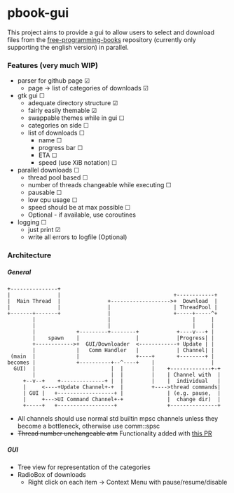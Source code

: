 # pbook-gui

This project aims to provide a gui to allow users to select and download files from the [free-programming-books](https://github.com/vhf/free-programming-books) repository (currently only supporting the english version) in parallel.

### Features (very much WIP)
- parser for github page ☑
    - page -> list of categories of downloads ☑
- gtk gui ☐
    - adequate directory structure ☑
    - fairly easily themable ☑
    - swappable themes while in gui ☐
    - categories on side ☐
    - list of downloads ☐
        - name ☐
        - progress bar ☐
        - ETA ☐
        - speed (use XiB notation) ☐
- parallel downloads ☐
    - thread pool based ☐
    - number of threads changeable while executing ☐
    - pausable ☐
    - low cpu usage ☐
    - speed should be at max possible ☐
    - Optional - if available, use coroutines
- logging ☐
    - just print ☑
    - write all errors to logfile (Optional)

### Architecture

##### General
```
+---------------+
|               |                                    +------------+
|  Main Thread  |               +------------------->+  Download  |
|               |               |                    | ThreadPool |
+-------+-------+               |                    +-----+-----^+
        |                       |                          |     |
        |                       |                          |     |
        |             +---------+--------+            +----v---+ |
        |    spawn    |                  |            |Progress| |
        +------------>+  GUI/Downloader  <------------+ Update | |
        |             |   Comm Handler   |            | Channel| |
 (main  |             |                  +----+       +--------+ |
becomes |             +----------+--^----+    |                  |
  GUI)  |                        |  |         |    +-------------+-+
        |                        |  |         |    | Channel with  |
     +--v--+    +--------------+ |  |         |    |  individual   |
     |     <----+Update Channel+-+  |         +---->thread commands|
     | GUI |   +------------------+ |              | (e.g. pause,  |
     |     +--->UI Command Channel+-+              |  change dir)  |
     +-----+   +------------------+                +---------------+
```

* All channels should use normal std builtin mpsc channels unless they become a bottleneck, otherwise use comm::spsc
* ~~Thread number unchangeable atm~~ Functionality added with [this PR](https://github.com/frewsxcv/rust-threadpool/pull/17)

##### GUI
* Tree view for representation of the categories
* RadioBox of downloads
    * Right click on each item -> Context Menu with pause/resume/disable

<!--  ☐
 ☑-->
<!--
* enabled enum ->
	* Enabled(progressamnt) -> on download check if progressamnt is 100 -> do not redownload
	* Disabled
* Have a download struct
	* title
	* url
	* enabled enum
* Main gui thread:
	* HashMap<threadid, download struct> -> shared between all threads via arc<mutex>
	* Download progress updater updates the main hashmap
	* Gui thread just reads the hashmap and renders accordingly
* Ideally have main gui be easily modifiable for uses other than pdfs
	* Split up window sections/tabs
		1. pdf chooser/browser
		2. ongoing downloads -> should easy be able to be repurposed for similar tasks
* Threadpool for downloads -> main gui thread distributes work
	* max 4 parallel downloads/maximum os threads -> whichever is smaller
	* threadpool is Hashmap<thread, bool> (bool is whether working or not)
	* Check for open threads on each gui update loop
-->

